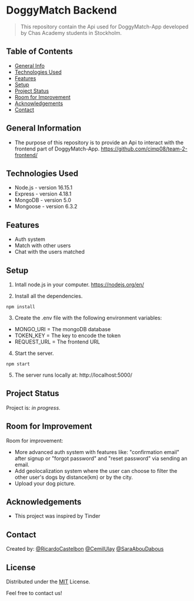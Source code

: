 # DoggyMatch Backend
> This repository contain the Api used for DoggyMatch-App developed by Chas Academy students in Stockholm.

## Table of Contents
* [General Info](#general-information)
* [Technologies Used](#technologies-used)
* [Features](#features)
* [Setup](#setup)
* [Project Status](#project-status)
* [Room for Improvement](#room-for-improvement)
* [Acknowledgements](#acknowledgements)
* [Contact](#contact)
<!-- * [License](#license) -->

## General Information
- The purpose of this repository is to provide an Api to interact with the frontend part of DoggyMatch-App. https://github.com/cimp08/team-2-frontend/

## Technologies Used
- Node.js - version 16.15.1
- Express - version 4.18.1
- MongoDB - version 5.0
- Mongoose - version 6.3.2

## Features
- Auth system
- Match with other users
- Chat with the users matched

## Setup
1. Intall node.js in your computer. https://nodejs.org/en/

2. Install all the dependencies.

```
npm install
```

3. Create the .env file with the following environment variables:
- MONGO_URI = The mongoDB database
- TOKEN_KEY = The key to encode the token
- REQUEST_URL = The frontend URL

4. Start the server. 

```
npm start
```

5. The server runs locally at: http://localhost:5000/

## Project Status
Project is: _in progress_.

## Room for Improvement

Room for improvement:
- More advanced auth system with features like: "confirmation email" after signup or "forgot password" and "reset password" via sending an email.
- Add geolocalization system where the user can choose to filter the other user's dogs by distance(km) or by the city.
- Upload your dog picture.

## Acknowledgements
- This project was inspired by Tinder

## Contact
Created by:
[@RicardoCastelbon](https://github.com/RicardoCastelbon) 
[@CemilUlay](https://github.com/cimp08)
[@SaraAbouDabous](https://github.com/sarz2)

## License

Distributed under the [MIT](https://choosealicense.com/licenses/mit/) License.

Feel free to contact us!

